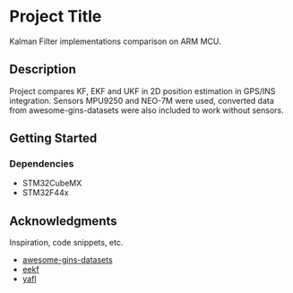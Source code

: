 # Project Title

Kalman Filter implementations comparison on ARM MCU. 

## Description

Project compares KF, EKF and UKF in 2D position estimation in GPS/INS integration. Sensors MPU9250 and NEO-7M were used, converted data from 
awesome-gins-datasets were also included to work without sensors. 

## Getting Started

### Dependencies

* STM32CubeMX
* STM32F44x

## Acknowledgments

Inspiration, code snippets, etc.
* [awesome-gins-datasets](https://github.com/i2Nav-WHU/awesome-gins-datasets/tree/main)
* [eekf](https://github.com/dr-duplo/eekf/tree/master)
* [yafl](https://github.com/shkolnick-kun/yafl)